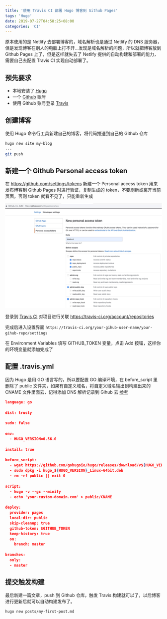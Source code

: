 ```yaml
---
title: '使用 Travis CI 部署 Hugo 博客到 Github Pages'
tags: 'Hugo'
date: 2019-07-27T04:58:25+08:00
categories: 'CI'
---
```


原本使用的是 Netlify 去部署博客的，域名解析也是通过 Netlify 的 DNS 服务器，但是发现博客在别人的电脑上打不开...发现是域名解析的问题，所以就把博客放到 Github Pages 上了，但是这样就失去了 Netlify 提供的自动构建和部署的能力，需要自己去配置 Travis CI 实现自动部署了。

## 预先要求

- 本地安装了 [Hugo](https://gohugo.io)
- 一个 [Github](https://github.com/) 账号
- 使用 Github 账号登录 [Travis](https://travis-ci.org)

## 创建博客

使用 Hugo 命令行工具新建自己的博客，将代码推送到自己的 Github 仓库

```sh
hugo new site my-blog
...
git push
```

## 新建一个 Github Personal access token

在 https://github.com/settings/tokens 新建一个 Personal access token 用来发布博客到 Github Pages 时进行验证，复制生成的 token，不要刷新或离开当前页面，否则 token 就看不见了，只能重新生成

![token](/images/github-token.jpg)

登录到 [Travis CI](https://travis-ci.org) 对项目进行关联 https://travis-ci.org/account/repositories

完成后进入设置界面 `https://travis-ci.org/your-gihub-user-name/your-gihub-repo/settings`

在 Environment Variables 填写 GITHUB_TOKEN 变量，点击 Add 按钮，这样你的环境变量就添加完成了

## 配置 .travis.yml

因为 Hugo 是用 GO 语言写的，所以要配置 GO 编译环境，在 before_script 里删除了 public 文件夹，如果有自定义域名，将自定义域名输出到构建出来的 CNAME 文件里面去，记得添加 DNS 解析记录到 Gihub 去 [参考](https://help.github.com/cn/articles/using-a-custom-domain-with-github-pages)

```json
language: go

dist: trusty

sudo: false

env:
  - HUGO_VERSION=0.56.0

install: true

before_script:
  - wget https://github.com/gohugoio/hugo/releases/download/v${HUGO_VERSION}/hugo_${HUGO_VERSION}_Linux-64bit.deb
  - sudo dpkg -i hugo_${HUGO_VERSION}_Linux-64bit.deb
  - rm -rf public || exit 0

script:
  - hugo -v --gc --minify
  - echo 'your-custom-domain.com' > public/CNAME

deploy:
  provider: pages
  local-dir: public
  skip-cleanup: true
  github-token: $GITHUB_TOKEN
  keep-history: true
  on:
    branch: master

branches:
  only:
  - master

```

## 提交触发构建

最后新建一篇文章，push 到 Github 仓库，触发 Travis 构建就可以了，以后博客进行更新后就可以自动构建发布了。

```sh
hugo new posts/my-first-post.md
```
